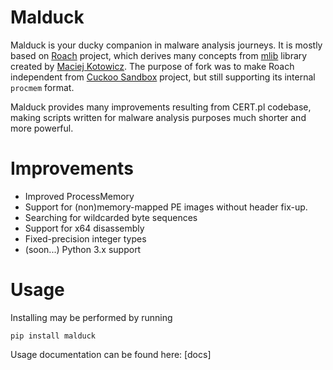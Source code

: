Malduck
=========

Malduck is your ducky companion in malware analysis journeys. It is mostly based on [Roach](https://github.com/hatching/roach) project, which derives many concepts from [mlib](https://github.com/mak/mlib) 
library created by [Maciej Kotowicz](mak@lokalhost.pl). The purpose of fork was to make Roach independent from [Cuckoo Sandbox](https://cuckoosandbox.org/) project, but still supporting its internal `procmem` format.

Malduck provides many improvements resulting from CERT.pl codebase, making scripts written for malware analysis purposes much shorter and more powerful. 

Improvements
============

* Improved ProcessMemory
* Support for (non)memory-mapped PE images without header fix-up.
* Searching for wildcarded byte sequences
* Support for x64 disassembly
* Fixed-precision integer types
* (soon...) Python 3.x support

Usage
==========

Installing may be performed by running

```
pip install malduck
```

Usage documentation can be found here: [docs]
